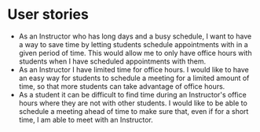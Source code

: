 # User stories

* As an Instructor who has long days and a busy schedule, I want to have a way to save time by letting students schedule appointments with in a given period of time. This would allow me to only have office hours with students when I have scheduled appointments with them.
* As an Instructor I have limited time for office hours. I would like to have an easy way for students to schedule a meeting for a limited amount of time, so that more students can take advantage of office hours.
* As a student it can be difficult to find time during an Instructor's office hours where they are not with other students. I would like to be able to schedule a meeting ahead of time to make sure that, even if for a short time, I am able to meet with an Instructor.
